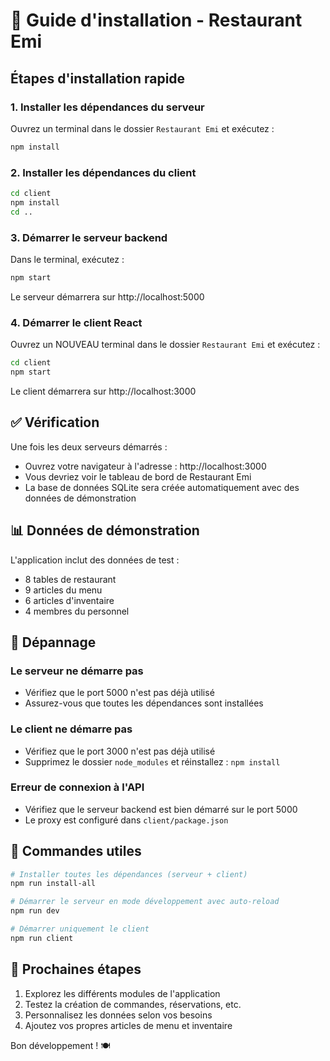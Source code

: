 # 🚀 Guide d'installation - Restaurant Emi

## Étapes d'installation rapide

### 1. Installer les dépendances du serveur
Ouvrez un terminal dans le dossier `Restaurant Emi` et exécutez :
```bash
npm install
```

### 2. Installer les dépendances du client
```bash
cd client
npm install
cd ..
```

### 3. Démarrer le serveur backend
Dans le terminal, exécutez :
```bash
npm start
```
Le serveur démarrera sur http://localhost:5000

### 4. Démarrer le client React
Ouvrez un NOUVEAU terminal dans le dossier `Restaurant Emi` et exécutez :
```bash
cd client
npm start
```
Le client démarrera sur http://localhost:3000

## ✅ Vérification

Une fois les deux serveurs démarrés :
- Ouvrez votre navigateur à l'adresse : http://localhost:3000
- Vous devriez voir le tableau de bord de Restaurant Emi
- La base de données SQLite sera créée automatiquement avec des données de démonstration

## 📊 Données de démonstration

L'application inclut des données de test :
- 8 tables de restaurant
- 9 articles du menu
- 6 articles d'inventaire
- 4 membres du personnel

## 🔧 Dépannage

### Le serveur ne démarre pas
- Vérifiez que le port 5000 n'est pas déjà utilisé
- Assurez-vous que toutes les dépendances sont installées

### Le client ne démarre pas
- Vérifiez que le port 3000 n'est pas déjà utilisé
- Supprimez le dossier `node_modules` et réinstallez : `npm install`

### Erreur de connexion à l'API
- Vérifiez que le serveur backend est bien démarré sur le port 5000
- Le proxy est configuré dans `client/package.json`

## 📝 Commandes utiles

```bash
# Installer toutes les dépendances (serveur + client)
npm run install-all

# Démarrer le serveur en mode développement avec auto-reload
npm run dev

# Démarrer uniquement le client
npm run client
```

## 🎯 Prochaines étapes

1. Explorez les différents modules de l'application
2. Testez la création de commandes, réservations, etc.
3. Personnalisez les données selon vos besoins
4. Ajoutez vos propres articles de menu et inventaire

Bon développement ! 🍽️

